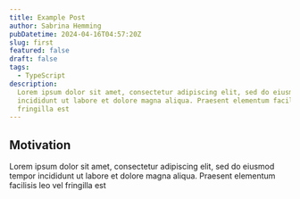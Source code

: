 ```yaml
---
title: Example Post
author: Sabrina Hemming
pubDatetime: 2024-04-16T04:57:20Z
slug: first
featured: false
draft: false
tags:
  - TypeScript
description:
  Lorem ipsum dolor sit amet, consectetur adipiscing elit, sed do eiusmod tempor
  incididunt ut labore et dolore magna aliqua. Praesent elementum facilisis leo vel
  fringilla est
---
```


## Motivation

Lorem ipsum dolor sit amet, consectetur adipiscing elit, sed do eiusmod tempor
incididunt ut labore et dolore magna aliqua. Praesent elementum facilisis leo vel
fringilla est
